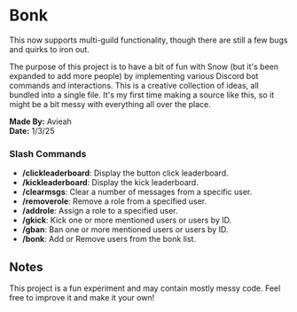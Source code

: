 # Bonk

This now supports multi-guild functionality, though there are still a few bugs and quirks to iron out.

The purpose of this project is to have a bit of fun with Snow (but it's been expanded to add more people) by implementing various Discord bot commands and interactions. This is a creative collection of ideas, all bundled into a single file. It's my first time making a source like this, so it might be a bit messy with everything all over the place.

**Made By:** Avieah  
**Date:** 1/3/25

### Slash Commands

- **/clickleaderboard**: Display the button click leaderboard.
- **/kickleaderboard**: Display the kick leaderboard.
- **/clearmsgs**: Clear a number of messages from a specific user.
- **/removerole**: Remove a role from a specified user.
- **/addrole**: Assign a role to a specified user.
- **/gkick**: Kick one or more mentioned users or users by ID.
- **/gban**: Ban one or more mentioned users or users by ID.
- **/bonk**: Add or Remove users from the bonk list.


## Notes

This project is a fun experiment and may contain mostly messy code. Feel free to improve it and make it your own!
